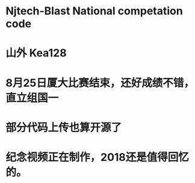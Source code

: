 # Njtech-Blast National competation code
# 山外 Kea128

# 8月25日厦大比赛结束，还好成绩不错，直立组国一
# 部分代码上传也算开源了
# 纪念视频正在制作，2018还是值得回忆的。
